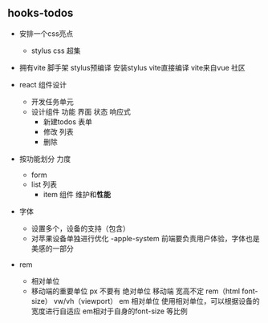 ## hooks-todos

- 安排一个css亮点
  - stylus
    css 超集
- 拥有vite 脚手架
    stylus预编译 安装stylus vite直接编译
    vite来自vue 社区
- react 组件设计
  - 开发任务单元
  - 设计组件
    功能 界面 状态 响应式
    - 新建todos  表单
    - 修改 列表
    - 删除
- 按功能划分 力度
  - form 
  - list 列表
     - item 组件 维护和**性能**

- 字体
  - 设置多个，设备的支持（包含）
  - 对苹果设备单独进行优化 -apple-system 前端要负责用户体验，字体也是美感的一部分
- rem
  - 相对单位
  - 移动端的重要单位  px 不要有 绝对单位
     移动端 宽高不定 rem（html font-size） vw/vh（viewport） em 相对单位
     使用相对单位，可以根据设备的宽度进行自适应
     em相对于自身的font-size  等比例
